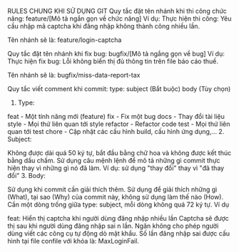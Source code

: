RULES CHUNG KHI SỬ DỤNG GIT
Quy tắc đặt tên nhánh khi thi công chức năng:
feature/[Mô tả ngắn gọn về chức năng]
Ví dụ: Thực hiện thi công: Yêu cầu nhập mã captcha khi đăng nhập không thành công nhiều lần.

Tên nhánh sẽ là: feature/login-captcha

Quy tắc đặt tên nhánh khi fix bug:
bugfix/[Mô tả ngắng gọn về bug]
Ví dụ: Thực hiện fix bug: Lỗi không biển thị đủ thông tin trên file báo cáo thuế.

Tên nhánh sẽ là: bugfix/miss-data-report-tax

Quy tắc viết comment khi commit:
type: subject (Bắt buộc)
body (Tùy chọn)
1. Type:

feat - Một tính năng mới (feature)
fix - Fix một bug
docs - Thay đổi tài liệu
style - Mọi thứ liên quan tới style
refactor - Refactor code
test - Mọi thứ liên quan tới test
chore - Cập nhật các cấu hình build, cấu hình ứng dụng,...
2. Subject:

Không được dài quá 50 ký tự, bắt đầu bằng chữ hoa và không được kết thúc bằng dấu chấm.
Sử dụng câu mệnh lệnh để mô tả những gì commit thực hiện thay vì những gì nó đã làm. Ví dụ: sử dụng "thay đổi" thay vì "đã thay đổi"
3. Body:

Sử dụng khi commit cần giải thích thêm. Sử dụng để giải thích những gì (What), tại sao (Why) của commit này, không sử dụng làm thế nào (How).
Cần một dòng trống giữa type: subject, mỗi dòng không quá 72 ký tự.
Ví dụ

feat: Hiển thị captcha khi người dùng đăng nhập nhiều lần
Captcha sẽ được thị sau khi người dùng đăng nhập sai n lần. Ngăn không cho phép người dùng viết các công cụ tự động dò mật khẩu.
Số lần đăng nhập sai được cấu hình tại file confile với khóa là: MaxLoginFail.

